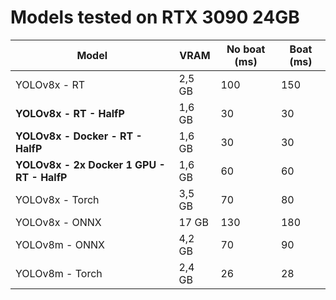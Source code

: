 # Models tested on RTX 3090 24GB

| Model     | VRAM   | No boat (ms) | Boat (ms) |
|-----------|--------|--------------|-----------|
| YOLOv8x - RT    | 2,5 GB    | 100  | 150      |
| **YOLOv8x - RT - HalfP**    | 1,6 GB    | 30  | 30      |
| **YOLOv8x - Docker - RT - HalfP**    | 1,6 GB    | 30  | 30      |
| **YOLOv8x - 2x Docker 1 GPU - RT - HalfP**    | 1,6 GB    | 60  | 60      |
| YOLOv8x - Torch    | 3,5 GB    | 70  | 80    |
| YOLOv8x - ONNX    | 17 GB    | 130  | 180     |
| YOLOv8m - ONNX    | 4,2 GB    | 70  | 90     |
| YOLOv8m - Torch    | 2,4 GB    | 26  | 28     |